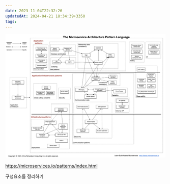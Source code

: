 ```yaml
---
date: 2023-11-04T22:32:26
updatedAt: 2024-04-21 18:34:39+3350
tags: 
---
```

![Pasted image 20231104223236](real-resource-image/Pasted%20image%2020231104223236.png)

https://microservices.io/patterns/index.html

구성요소들 정리하기